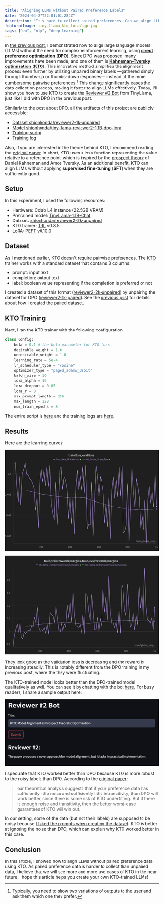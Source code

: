 ```yaml
---
title: "Aligning LLMs without Paired Preference Labels"
date: "2024-04-27T22:01:03.284Z"
description: "It's hard to collect paired preferences. Can we align LLMs without them? Yes, with KTO!"
featuredImage: tiny_llama_kto_lora/ogp.jpg
tags: ["en", "nlp", "deep-learning"]
---
```


In [the previous post](https://hippocampus-garden.com/tiny_llama_dpo_lora/), I demonstrated how to align large language models (LLMs) without the need for complex reinforcement learning, using [**direct preference optimization** (**DPO**)](https://arxiv.org/abs/2305.18290). Since DPO was proposed, many improvements have been made, and one of them is [**Kahneman-Tversky optimization** (**KTO**)](https://arxiv.org/abs/2402.01306). This innovative method simplifies the alignment process even further by utilizing unpaired binary labels —gathered simply through thumbs-up or thumbs-down responses— instead of the more cumbersome pairwise preferences.[^1] This change significantly eases the data collection process, making it faster to align LLMs effectively. Today, I'll show you how to use KTO to create the [Reviewer #2 Bot](https://huggingface.co/spaces/shionhonda/reviewer2-bot) from TinyLlama, just like I did with DPO in the previous post.

Similarly to the post about DPO, all the artifacts of this project are publicly accessible:

- [Dataset shionhonda/reviewer2-1k-unpaired](https://huggingface.co/datasets/shionhonda/reviewer2-2k-unpaired)
- [Model shionhonda/tiny-llama-reviewer2-1.1B-dpo-lora](https://huggingface.co/shionhonda/tiny-llama-reviewer2-1.1B-dpo-lora)
- [Training script](https://colab.research.google.com/drive/1HlH7Ydjcqn0cVghv1n9RcqEjwvCz4a5_?usp=sharing)
- [Training log](https://wandb.ai/shion_honda/reviewer-2-bot-kto-tiny-llama)

Also, if you are interested in the theory behind KTO, I recommend reading the [original paper](https://arxiv.org/abs/2402.01306). In short, KTO uses a loss function representing the value relative to a reference point, which is inspired by the [prospect theory](https://en.wikipedia.org/wiki/Prospect_theory) of Daniel Kahneman and Amos Tversky. As an additional benefit, KTO can align LLMs without applying **supervised fine-tuning** (**SFT**) when they are sufficiently good.

## Setup

In this experiment, I used the following resources:

- Hardware: Colab L4 instance (22.5GB VRAM)
- Pretrained model: [TinyLlama-1.1B-Chat](https://huggingface.co/TinyLlama/TinyLlama-1.1B-Chat-v1.0)
- Dataset: [shionhonda/reviewer2-2k-unpaired](https://huggingface.co/datasets/shionhonda/reviewer2-2k-unpaired)
- KTO trainer: [TRL](https://huggingface.co/docs/trl/en/index) v0.8.5
- LoRA: [PEFT](https://huggingface.co/docs/peft/en/index) v0.10.0

## Dataset

As I mentioned earlier, KTO doesn't require pairwise preferences. The [KTO trainer works with a standard dataset](https://huggingface.co/docs/trl/main/en/kto_trainer#expected-dataset-format) that contains 3 columns:

- prompt: input text
- completion: output text
- label: boolean value representing if the completion is preferred or not

I created a dataset of this format ([reviewer2-2k-unpaired](https://huggingface.co/datasets/shionhonda/reviewer2-2k-unpaired)) by unpairing the dataset for DPO ([reviewer2-1k-paired](https://huggingface.co/datasets/shionhonda/reviewer2-1k-paired)). See the [previous post](https://hippocampus-garden.com/tiny_llama_dpo_lora/) for details about how I created the paired dataset.

## KTO Training

Next, I ran the KTO trainer with the following configuration:

```python
class Config:
    beta = 0.1 # the beta parameter for KTO loss
    desirable_weight = 1.0
    undesirable_weight = 1.0
    learning_rate = 5e-4
    lr_scheduler_type = "cosine"
    optimizer_type = "paged_adamw_32bit"
    batch_size = 16
    lora_alpha = 16
    lora_dropout = 0.05
    lora_r = 8
    max_prompt_length = 256
    max_length = 128
    num_train_epochs = 8
```

The entire script is [here](https://colab.research.google.com/drive/1HlH7Ydjcqn0cVghv1n9RcqEjwvCz4a5_?usp=sharing) and the training logs are [here](https://wandb.ai/shion_honda/reviewer-2-bot-kto-tiny-llama).

## Results

Here are the learning curves:

![loss](loss.png)

![reward](reward.png)

They look good as the validation loss is decreasing and the reward is increasing steadily. This is notably different from the DPO training in my previous post, where the they were fluctuating.

The KTO-trained model looks better than the DPO-trained model qualitatively as well. You can see it by chatting with the bot [here](https://huggingface.co/spaces/shionhonda/reviewer2-bot). For busy readers, I share a sample output here:

![output sample](sample.png)

I speculate that KTO worked better than DPO because KTO is more robust to the noisy labels than DPO. According to the [original paper](https://arxiv.org/abs/2402.01306):

> our theoretical analysis suggests that if your preference data has sufficiently little noise and sufficiently little intransitivity, then DPO will work better, since there is some risk of KTO underfitting. But if there is enough noise and transitivity, then the better worst-case guarantees of KTO will win out.

In our setting, some of the data (but not their labels) are supposed to be noisy because [I faked the prompts when creating the dataset](https://hippocampus-garden.com/tiny_llama_dpo_lora/#preference-dataset). KTO is better at ignoring the noise than DPO, which can explain why KTO worked better in this case.

## Conclusion

In this article, I showed how to align LLMs without paired preference data using KTO. As paired preference data is harder to collect than unpaired data, I believe that we will see more and more use cases of KTO in the near future. I hope this article helps you create your own KTO-trained LLMs!

[^1]: Typically, you need to show two variations of outputs to the user and ask them which one they prefer.
